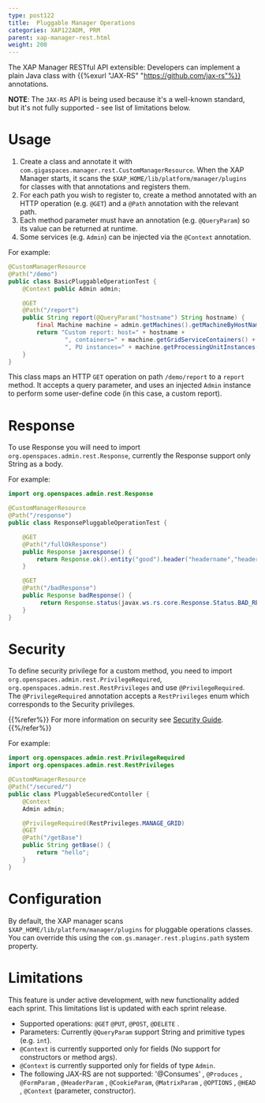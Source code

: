 ```yaml
---
type: post122
title:  Pluggable Manager Operations
categories: XAP122ADM, PRM
parent: xap-manager-rest.html
weight: 200
---
```

 
The XAP Manager RESTful API extensible: Developers can implement a plain Java class with {{%exurl "JAX-RS" "https://github.com/jax-rs"%}} annotations.

**NOTE**: The `JAX-RS` API is being used because it's a well-known standard, but it's not fully supported - see list of limitations below.

# Usage

1. Create a class and annotate it with `com.gigaspaces.manager.rest.CustomManagerResource`. When the XAP Manager starts, it scans the `$XAP_HOME/lib/platform/manager/plugins` for classes with that annotations and registers them.
2. For each path you wish to register to, create a method annotated with an HTTP operation (e.g. `@GET`) and a `@Path` annotation with the relevant path.
3. Each method parameter must have an annotation (e.g. `@QueryParam`) so its value can be returned at runtime.
4. Some services (e.g. `Admin`) can be injected via the `@Context` annotation.

For example:

```java
@CustomManagerResource
@Path("/demo")
public class BasicPluggableOperationTest {
    @Context public Admin admin;

    @GET
    @Path("/report")
    public String report(@QueryParam("hostname") String hostname) {
        final Machine machine = admin.getMachines().getMachineByHostName(hostname);
        return "Custom report: host=" + hostname + 
                ", containers=" + machine.getGridServiceContainers() + 
                ", PU instances=" + machine.getProcessingUnitInstances();
    }
}
```

This class maps an HTTP `GET` operation on path `/demo/report` to a `report` method. It accepts a query parameter, and uses an injected `Admin` instance to perform some user-define code (in this case, a custom report).

# Response

To use Response you will need to import `org.openspaces.admin.rest.Response`, currently the Response support only String as a body.

For example:
```java
import org.openspaces.admin.rest.Response

@CustomManagerResource
@Path("/response")
public class ResponsePluggableOperationTest {

    @GET
    @Path("/fullOkResponse")
    public Response jaxresponse() {
        return Response.ok().entity("good").header("headername","headervalue").build();
    }

    @GET
    @Path("/badResponse")
    public Response badResponse() {
         return Response.status(javax.ws.rs.core.Response.Status.BAD_REQUEST).header("headername","headervalue").build();
    }
}
```
# Security

To define security privilege for a custom method, you need to import `org.openspaces.admin.rest.PrivilegeRequired`, `org.openspaces.admin.rest.RestPrivileges` and use `@PrivilegeRequired`.
The `@PrivilegeRequired` annotation accepts a `RestPrivileges` enum which corresponds to the Security privileges. 

{{%refer%}}
For more information on security see [Security Guide](../security/).
{{%/refer%}}

For example:
```java
import org.openspaces.admin.rest.PrivilegeRequired
import org.openspaces.admin.rest.RestPrivileges

@CustomManagerResource
@Path("/secured/")
public class PluggableSecuredContoller {
    @Context
    Admin admin;

    @PrivilegeRequired(RestPrivileges.MANAGE_GRID)
    @GET
    @Path("/getBase")
    public String getBase() {
        return "hello";
    }
}
```




# Configuration

By default, the XAP manager scans `$XAP_HOME/lib/platform/manager/plugins` for pluggable operations classes. You can override this using the `com.gs.manager.rest.plugins.path` system property.

# Limitations

This feature is under active development, with new functionality added each sprint. This limitations list is updated with each sprint release.

* Supported operations: `@GET` `@PUT`, `@POST`, `@DELETE` .
* Parameters: Currently `@QueryParam` support String and primitive types (e.g. `int`).
* `@Context` is currently supported only for fields (No support for constructors or method args).
* `@Context` is currently supported only for fields of type `Admin`.
* The following JAX-RS are not supported: '@Consumes' , `@Produces` , `@FormParam` , `@HeaderParam` , `@CookieParam`, `@MatrixParam` , `@OPTIONS` , `@HEAD` , `@Context` (parameter, constructor).
